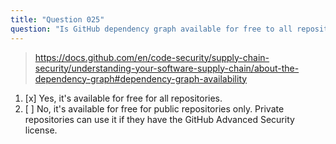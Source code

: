 ```yaml
---
title: "Question 025"
question: "Is GitHub dependency graph available for free to all repositories?"
---
```



> https://docs.github.com/en/code-security/supply-chain-security/understanding-your-software-supply-chain/about-the-dependency-graph#dependency-graph-availability
1. [x] Yes, it's available for free for all repositories.
1. [ ] No, it's available for free for public repositories only. Private repositories can use it if they have the GitHub Advanced Security license.
